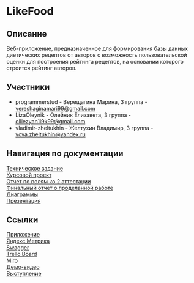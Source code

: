 # LikeFood

## Описание
Веб-приложение, предназначенное для формирования базы данных диетических рецептов от авторов с возможность пользовательской оценки для построения рейтинга рецептов, на основании которого строится рейтинг авторов.

## Участники
- programmerstud - Верещагина Марина, 3 группа - vereshaginamari99@gmail.com
- LizaOleynik - Олейник Елизавета, 3 группа - olliezyan1i9k99@gmail.com
- vladimir-zheltukhin - Желтухин Владимир, 3 группа - vova.zheltukhin@yandex.ru

## Навигация по документации
[Техническое задание](https://github.com/programmerstud/LikeFood/blob/master/Documents/Техническое%20задание.pdf) <br>
[Курсовой проект](https://github.com/programmerstud/LikeFood/blob/master/Documents/Курсовой%20проект.pdf) <br>
[Отчет по ролям ко 2 аттестации](https://github.com/programmerstud/LikeFood/blob/master/Documents/Отчет%20по%20ролям.pdf) <br>
[Финальный отчет о проделанной работе](https://github.com/programmerstud/LikeFood/blob/master/Documents/Финальный%20отчет%20по%20ролям.pdf) <br> 
[Диаграммы](https://github.com/programmerstud/LikeFood/tree/master/Documents/Диаграммы) <br>
[Презентация](https://github.com/programmerstud/LikeFood/tree/master/Documents/LikeFood.pdf) <br>


## Ссылки
[Приложение](http://marinavereshhagina.pythonanywhere.com) <br>
[Яндекс.Метрика](https://metrika.yandex.ru/dashboard?id=62321035) <br>
[Swagger](https://app.swaggerhub.com/apis-docs/MarinaVereshhagina/LikeFood/1.0.0)<br>
[Trello Board](https://trello.com/b/2sgQHScX/likefood) <br>
[Miro](https://miro.com/app/board/o9J_kvU0_Lk=/) <br>
[Демо-видео](https://youtu.be/37ej596RovE) <br>
[Выступление](https://youtu.be/Jxd0kgSXScA) <br>
